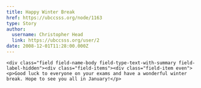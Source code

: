 ```yaml
---
title: Happy Winter Break 
href: https://ubccsss.org/node/1163
type: Story
author:
  username: Christopher Head
  link: https://ubccsss.org/user/2
date: 2008-12-01T11:28:00.000Z
---
```



    <div class="field field-name-body field-type-text-with-summary field-label-hidden"><div class="field-items"><div class="field-item even"><p>Good luck to everyone on your exams and have a wonderful winter break. Hope to see you all in January!</p>
</div></div></div>    <footer>
          </footer>
    